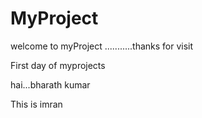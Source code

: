 # MyProject
welcome to myProject ...........thanks for visit

First day of myprojects

hai...bharath kumar

This is imran





